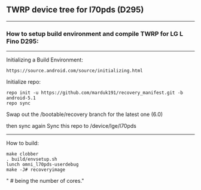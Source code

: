 ## TWRP device tree for l70pds (D295)
------------

### How to setup build environment and compile TWRP for LG L Fino D295:

-------------

Initializing a Build Environment:

    https://source.android.com/source/initializing.html

Initialize repo:

    repo init -u https://github.com/marduk191/recovery_manifest.git -b android-5.1
    repo sync
Swap out the /bootable/recovery branch for the latest one (6.0)

then sync again
Sync this repo to /device/lge/l70pds


-------------

How to build:
    
    make clobber
    . build/envsetup.sh
    lunch omni_l70pds-userdebug
    make -J# recoveryimage
    
" # being the number of cores."


